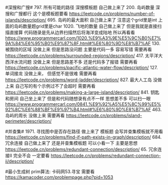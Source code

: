 #深搜和广搜#
797. 所有可能的路径 深搜模板题 自己做上来了
200. 岛屿数量 深搜和广搜都行 这个是模板题要看 https://leetcode.cn/problems/number-of-islands/description/
695. 岛屿的最大面积 自己做上来了 注意这个grid里是int 上面的岛屿数量题grid里是char 
1020. 飞地的数量 自己做上来了 但是我就是直接扫描直接算 代码随录是先从边界扫描然后将海洋变成陆地 所以再看看  https://www.programmercarl.com/1020.%E9%A3%9E%E5%9C%B0%E7%9A%84%E6%95%B0%E9%87%8F.html#%E6%80%9D%E8%B7%AF
130. 被围绕的区域 没做上来 但是思路没问题 主要是代码一多 容易写错 需要再看 https://leetcode.cn/problems/surrounded-regions/description/
417. 太平洋大西洋水流问题 没做上来 但是思路差不多 还是代码多了报错  需要再看 https://leetcode.cn/problems/pacific-atlantic-water-flow/description/
127. 单词接龙 没做上来， 但感觉不是很难 需要再看 https://leetcode.cn/problems/word-ladder/description/
827. 最大人工岛 没做上来  自己写的有个示例过不了会超时 需要再看 https://leetcode.cn/problems/making-a-large-island/description/
841. 钥匙和房间 自己坐上来了 但是和代码随想录有点不一样 思想差不多 可以扫一眼 https://www.programmercarl.com/0841.%E9%92%A5%E5%8C%99%E5%92%8C%E6%88%BF%E9%97%B4.html#%E6%80%9D%E8%B7%AF
463. 岛屿的周长 没做上来 需要再看 https://leetcode.cn/problems/island-perimeter/description/


#并查集#
1971. 寻找图中是否存在路径 做上来了 模板题 会写并查集模板就不用看  https://leetcode.cn/problems/find-if-path-exists-in-graph/description/
684. 冗余连接 自己做上来了 还是并查集模板题 可以小看一下 主要是思想 https://leetcode.cn/problems/redundant-connection/description/
65. 冗余连接II 完全不会 一定要看 https://leetcode.cn/problems/redundant-connection-ii/description/

#最小生成树
prim算法: 卡码网53.寻宝 需要看 https://kamacoder.com/problempage.php?pid=1053
